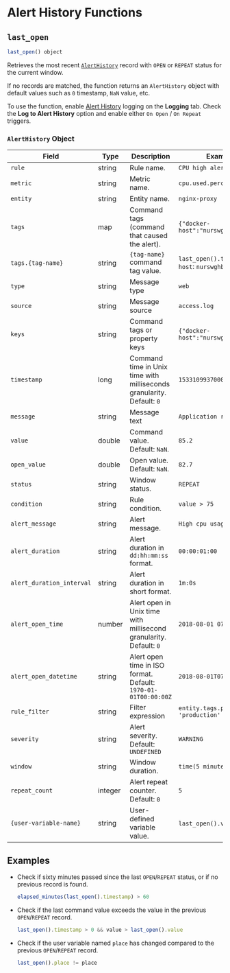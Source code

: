 # Alert History Functions

## `last_open`

```javascript
last_open() object
```

Retrieves the most recent [`AlertHistory`](logging.md#logging-to-database) record with `OPEN` or `REPEAT` status for the current window.

If no records are matched, the function returns an `AlertHistory` object with default values such as `0` timestamp, `NaN` value, etc.

To use the function, enable [Alert History](logging.md#logging-to-database) logging on the **Logging** tab. Check the **Log to Alert History** option and enable either `On Open` / `On Repeat` triggers.

### `AlertHistory` Object

**Field** | **Type** | **Description** | **Example**
----|-----|-----|------
`rule` | string | Rule name. | `CPU high alert`
`metric` | string | Metric name. | `cpu.used.percent`
`entity` | string | Entity name. | `nginx-proxy`
`tags` | map | Command tags (command that caused the alert). | `{"docker-host":"nurswghbs001"}`
`tags.{tag-name}` | string | `{tag-name}` command tag value. | `last_open().tags.docker-host`: `nurswghbs001`
`type` | string | Message type | `web`
`source` | string | Message source | `access.log`
`keys` | string | Command tags or property keys | `{"docker-host":"nurswghbs001"}`
`timestamp` | long | Command time in Unix time with milliseconds granularity.<br>Default: `0` | `1533109937000`
`message` | string | Message text | `Application restarted`
`value` | double | Command value.<br>Default: `NaN`. | `85.2`
`open_value` | double | Open value.<br>Default: `NaN`. | `82.7`
`status` | string | Window status. | `REPEAT`
`condition` | string | Rule condition. | `value > 75`
`alert_message` | string | Alert message. | `High cpu usage (85.2)`
`alert_duration` | string | Alert duration in `dd:hh:mm:ss` format. | `00:00:01:00`
`alert_duration_interval` | string | Alert duration in short format. | `1m:0s`
`alert_open_time` | number | Alert open in Unix time with millisecond granularity.<br>Default: `0` | `2018-08-01 07:51:17`
`alert_open_datetime` | string | Alert open time in ISO format.<br>Default: `1970-01-01T00:00:00Z` | `2018-08-01T07:51:17Z`
`rule_filter` | string | Filter expression | `entity.tags.profile = 'production'`
`severity` | string | Alert severity.<br>Default: `UNDEFINED` | `WARNING`
`window` | string | Window duration. | `time(5 minute)`
`repeat_count` | integer | Alert repeat counter.<br>Default: `0` | `5`
`{user-variable-name}` | string | User-defined variable value. | `last_open().valueCnt`: `2`

## Examples

* Check if sixty minutes passed since the last `OPEN`/`REPEAT` status, or if no previous record is found.

    ```javascript
    elapsed_minutes(last_open().timestamp) > 60
    ```

* Check if the last command value exceeds the value in the previous `OPEN`/`REPEAT` record.

    ```javascript
    last_open().timestamp > 0 && value > last_open().value
    ```

* Check if the user variable named `place` has changed compared to the previous `OPEN`/`REPEAT` record.

    ```javascript
    last_open().place != place
    ```
